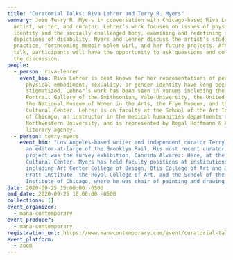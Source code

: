```yaml
---
title: "Curatorial Talks: Riva Lehrer and Terry R. Myers"
summary: Join Terry R. Myers in conversation with Chicago-based Riva Lehrer, an
  artist, writer, and curator. Lehrer’s work focuses on issues of physical
  identity and the socially challenged body, examining and redefining cultural
  depictions of disability. Myers and Lehrer discuss the artist’s studio
  practice, forthcoming memoir Golem Girl, and her future projects. After the
  talk, participants will have the opportunity to ask questions and comment on
  the discussion.
people:
  - person: riva-lehrer
    event_bio: Riva Lehrer is best known for her representations of people whose
      physical embodiment, sexuality, or gender identity have long been
      stigmatized. Lehrer’s work has been seen in venues including the National
      Portrait Gallery of the Smithsonian, Yale University, the United Nations,
      the National Museum of Women in the Arts, the Frye Museum, and the Chicago
      Cultural Center. Lehrer is on faculty at the School of the Art Institute
      of Chicago, an instructor in the medical humanities departments of
      Northwestern University, and is represented by Regal Hoffmann & Associates
      literary agency.
  - person: terry-myers
    event_bio: "Los Angeles-based writer and independent curator Terry R. Myers is
      an editor-at-large of the Brooklyn Rail. His most recent curatorial
      project was the survey exhibition, Candida Alvarez: Here, at the Chicago
      Cultural Center. Myers has held faculty positions at institutions
      including Art Center College of Design, Otis College of Art and Design,
      Pratt Institute, the Royal College of Art, and the School of the Art
      Institute of Chicago, where he was chair of painting and drawing."
date: 2020-09-25 15:00:00 -0500
end_date: 2020-09-25 16:00:00 -0500
collections: []
event_organizer:
  - mana-contemporary
event_producer:
  - mana-contemporary
registration_url: https://www.manacontemporary.com/event/curatorial-talks-riva-lehrer-and-terry-r-myers/
event_platform:
  - zoom
---
```

